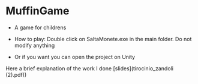 # MuffinGame
- A game for childrens

- How to play: Double click on SaltaMonete.exe in the main folder. Do not modify anything
- Or if you want you can open the project on Unity

Here a brief explanation of the work I done [slides](tirocinio_zandoli (2).pdf))
